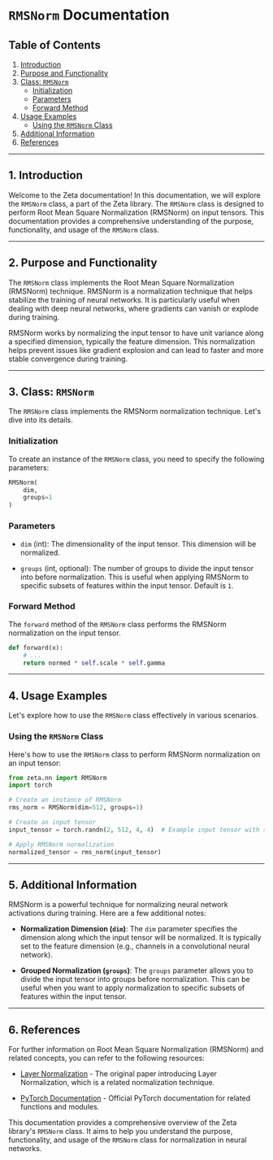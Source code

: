 # `RMSNorm` Documentation

## Table of Contents
1. [Introduction](#introduction)
2. [Purpose and Functionality](#purpose-and-functionality)
3. [Class: `RMSNorm`](#class-rmsnorm)
   - [Initialization](#initialization)
   - [Parameters](#parameters)
   - [Forward Method](#forward-method)
4. [Usage Examples](#usage-examples)
   - [Using the `RMSNorm` Class](#using-the-rmsnorm-class)
5. [Additional Information](#additional-information)
6. [References](#references)

---

## 1. Introduction <a name="introduction"></a>

Welcome to the Zeta documentation! In this documentation, we will explore the `RMSNorm` class, a part of the Zeta library. The `RMSNorm` class is designed to perform Root Mean Square Normalization (RMSNorm) on input tensors. This documentation provides a comprehensive understanding of the purpose, functionality, and usage of the `RMSNorm` class.

---

## 2. Purpose and Functionality <a name="purpose-and-functionality"></a>

The `RMSNorm` class implements the Root Mean Square Normalization (RMSNorm) technique. RMSNorm is a normalization technique that helps stabilize the training of neural networks. It is particularly useful when dealing with deep neural networks, where gradients can vanish or explode during training.

RMSNorm works by normalizing the input tensor to have unit variance along a specified dimension, typically the feature dimension. This normalization helps prevent issues like gradient explosion and can lead to faster and more stable convergence during training.

---

## 3. Class: `RMSNorm` <a name="class-rmsnorm"></a>

The `RMSNorm` class implements the RMSNorm normalization technique. Let's dive into its details.

### Initialization <a name="initialization"></a>

To create an instance of the `RMSNorm` class, you need to specify the following parameters:

```python
RMSNorm(
    dim,
    groups=1
)
```

### Parameters <a name="parameters"></a>

- `dim` (int): The dimensionality of the input tensor. This dimension will be normalized.

- `groups` (int, optional): The number of groups to divide the input tensor into before normalization. This is useful when applying RMSNorm to specific subsets of features within the input tensor. Default is `1`.

### Forward Method <a name="forward-method"></a>

The `forward` method of the `RMSNorm` class performs the RMSNorm normalization on the input tensor.

```python
def forward(x):
    # ...
    return normed * self.scale * self.gamma
```

---

## 4. Usage Examples <a name="usage-examples"></a>

Let's explore how to use the `RMSNorm` class effectively in various scenarios.

### Using the `RMSNorm` Class <a name="using-the-rmsnorm-class"></a>

Here's how to use the `RMSNorm` class to perform RMSNorm normalization on an input tensor:

```python
from zeta.nn import RMSNorm
import torch

# Create an instance of RMSNorm
rms_norm = RMSNorm(dim=512, groups=1)

# Create an input tensor
input_tensor = torch.randn(2, 512, 4, 4)  # Example input tensor with shape (batch_size, channels, height, width)

# Apply RMSNorm normalization
normalized_tensor = rms_norm(input_tensor)
```

---

## 5. Additional Information <a name="additional-information"></a>

RMSNorm is a powerful technique for normalizing neural network activations during training. Here are a few additional notes:

- **Normalization Dimension (`dim`)**: The `dim` parameter specifies the dimension along which the input tensor will be normalized. It is typically set to the feature dimension (e.g., channels in a convolutional neural network).

- **Grouped Normalization (`groups`)**: The `groups` parameter allows you to divide the input tensor into groups before normalization. This can be useful when you want to apply normalization to specific subsets of features within the input tensor.

---

## 6. References <a name="references"></a>

For further information on Root Mean Square Normalization (RMSNorm) and related concepts, you can refer to the following resources:

- [Layer Normalization](https://arxiv.org/abs/1607.06450) - The original paper introducing Layer Normalization, which is a related normalization technique.

- [PyTorch Documentation](https://pytorch.org/docs/stable/index.html) - Official PyTorch documentation for related functions and modules.

This documentation provides a comprehensive overview of the Zeta library's `RMSNorm` class. It aims to help you understand the purpose, functionality, and usage of the `RMSNorm` class for normalization in neural networks.